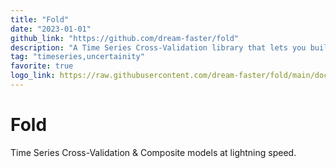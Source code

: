 ```yaml
---
title: "Fold"
date: "2023-01-01"
github_link: "https://github.com/dream-faster/fold"
description: "A Time Series Cross-Validation library that lets you build, deploy and update composite models easily. An order of magnitude speed-up, combined with flexibility and rigour."
tag: "timeseries,uncertainity"
favorite: true
logo_link: https://raw.githubusercontent.com/dream-faster/fold/main/docs/images/logo.svg
---
```


# Fold

Time Series Cross-Validation & Composite models at lightning speed.
